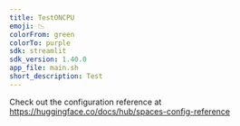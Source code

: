```yaml
---
title: TestONCPU
emoji: 📉
colorFrom: green
colorTo: purple
sdk: streamlit
sdk_version: 1.40.0
app_file: main.sh
short_description: Test
---
```


Check out the configuration reference at https://huggingface.co/docs/hub/spaces-config-reference